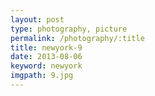 ```yaml
---
layout: post
type: photography, picture
permalink: /photography/:title
title: newyork-9
date: 2013-08-06
keyword: newyork
imgpath: 9.jpg
---
```




